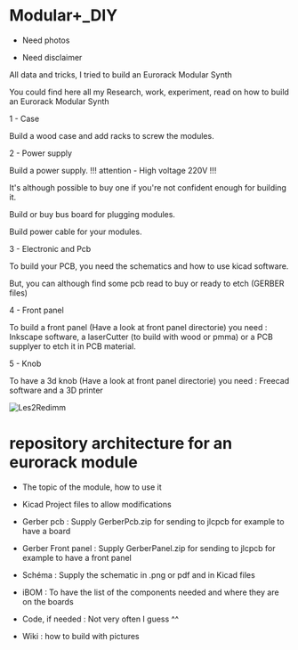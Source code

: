 # Modular+_DIY

* Need photos

* Need disclaimer

All data and tricks, I tried to build an Eurorack Modular Synth

You could find here all my Research, work, experiment, read on how to build an Eurorack Modular Synth

1 - Case

Build a wood case and add racks to screw the modules.

2 - Power supply

Build a power supply. !!! attention - High voltage 220V !!!

It's although possible to buy one if you're not confident enough for building it. 

Build or buy bus board for plugging modules.

Build power cable for your modules. 

3 - Electronic and Pcb

To build your PCB, you need the schematics and how to use kicad software.

But, you can although find some pcb read to buy or ready to etch (GERBER files)

4 - Front panel

To build a front panel (Have a look at front panel directorie) you need : Inkscape software, a laserCutter (to build with wood or pmma) or a PCB supplyer to etch it in PCB material.

5 - Knob

To have a 3d knob (Have a look at front panel directorie) you need : Freecad software and a 3D printer


![ Les2Redimm](https://github.com/dubhalley/Eurorack_Modular_DIY/assets/5200123/800972c7-5819-443b-8aee-4e67265dd3ed)


# repository architecture for an eurorack module

* The topic of the module, how to use it

* Kicad Project files to allow modifications

* Gerber pcb : Supply GerberPcb.zip for sending to jlcpcb for example to have a board

* Gerber Front panel : Supply GerberPanel.zip for sending to jlcpcb for example to have a front panel

* Schéma : Supply the schematic in .png or pdf and in Kicad files

* iBOM : To have the list of the components needed and where they are on the boards

* Code, if needed : Not very often I guess ^^

* Wiki : how to build with pictures
